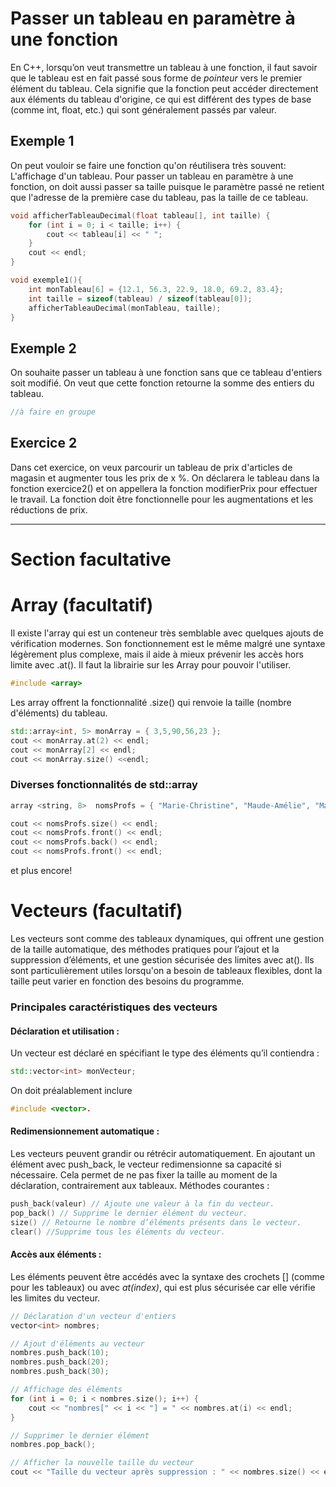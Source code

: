 
# Passer un tableau en paramètre à une fonction

En C++, lorsqu’on veut transmettre un tableau à une fonction, il faut savoir que le tableau est en fait passé sous forme de *pointeur* vers le premier élément du tableau. Cela signifie que la fonction peut accéder directement aux éléments du tableau d'origine, ce qui est différent des types de base (comme int, float, etc.) qui sont généralement passés par valeur. 

## Exemple 1

On peut vouloir se faire une fonction qu'on réutilisera très souvent: L'affichage d'un tableau. Pour passer un tableau en paramètre à une fonction, on doit aussi passer sa taille puisque le paramètre passé ne retient que l'adresse de la première case du tableau, pas la taille de ce tableau.


```cpp
void afficherTableauDecimal(float tableau[], int taille) {
	for (int i = 0; i < taille; i++) {
		cout << tableau[i] << " ";
	}
	cout << endl;
}

void exemple1(){
    int monTableau[6] = {12.1, 56.3, 22.9, 18.0, 69.2, 83.4};
    int taille = sizeof(tableau) / sizeof(tableau[0]);
    afficherTableauDecimal(monTableau, taille);
}
```

## Exemple 2

On souhaite passer un tableau à une fonction sans que ce tableau d'entiers soit modifié. On veut que cette fonction retourne la somme des entiers du tableau.

```cpp
//à faire en groupe
```

## Exercice 2

Dans cet exercice, on veux parcourir un tableau de prix d'articles de magasin et augmenter tous les prix de x %. On déclarera le tableau dans la fonction exercice2() et on appellera la fonction modifierPrix pour effectuer le travail. La fonction doit être fonctionnelle pour les augmentations et les réductions de prix.

----------------------------

# Section facultative

# Array (facultatif)

Il existe l'array qui est un conteneur très semblable avec quelques ajouts de vérification modernes. Son fonctionnement est le même malgré une syntaxe légèrement plus complexe, mais il aide à mieux prévenir les accès hors limite avec .at(). Il faut la librairie sur les Array pour pouvoir l'utiliser.

```cpp
#include <array>
```
Les array offrent la fonctionnalité .size() qui renvoie la taille (nombre d'éléments) du tableau.

```cpp
std::array<int, 5> monArray = { 3,5,90,56,23 };
cout << monArray.at(2) << endl;
cout << monArray[2] << endl;
cout << monArray.size() <<endl;
```

### Diverses fonctionnalités de std::array

```cpp
array <string, 8>  nomsProfs = { "Marie-Christine", "Maude-Amélie", "Marco", "Lyne", "Mathieu", "James", "Nicolas", "Frédéric" };

cout << nomsProfs.size() << endl;
cout << nomsProfs.front() << endl;
cout << nomsProfs.back() << endl;
cout << nomsProfs.front() << endl;
```
et plus encore!

# Vecteurs (facultatif)

Les vecteurs sont comme des tableaux dynamiques, qui offrent une gestion de la taille automatique, des méthodes pratiques pour l’ajout et la suppression d’éléments, et une gestion sécurisée des limites avec at(). Ils sont particulièrement utiles lorsqu'on a besoin de tableaux flexibles, dont la taille peut varier en fonction des besoins du programme.

### Principales caractéristiques des vecteurs

#### Déclaration et utilisation :

Un vecteur est déclaré en spécifiant le type des éléments qu’il contiendra : 

```cpp
std::vector<int> monVecteur;
```

On doit préalablement inclure 
```cpp 
#include <vector>.
```
#### Redimensionnement automatique :

Les vecteurs peuvent grandir ou rétrécir automatiquement. En ajoutant un élément avec push_back, le vecteur redimensionne sa capacité si nécessaire.
Cela permet de ne pas fixer la taille au moment de la déclaration, contrairement aux tableaux.
Méthodes courantes :

```cpp
push_back(valeur) // Ajoute une valeur à la fin du vecteur.
pop_back() // Supprime le dernier élément du vecteur.
size() // Retourne le nombre d’éléments présents dans le vecteur.
clear() //Supprime tous les éléments du vecteur.
```

#### Accès aux éléments :

Les éléments peuvent être accédés avec la syntaxe des crochets [] (comme pour les tableaux) ou avec *at(index)*, qui est plus sécurisée car elle vérifie les limites du vecteur.

```cpp
// Déclaration d'un vecteur d'entiers
vector<int> nombres;

// Ajout d'éléments au vecteur
nombres.push_back(10);
nombres.push_back(20);
nombres.push_back(30);

// Affichage des éléments
for (int i = 0; i < nombres.size(); i++) {
	cout << "nombres[" << i << "] = " << nombres.at(i) << endl;
}

// Supprimer le dernier élément
nombres.pop_back();

// Afficher la nouvelle taille du vecteur
cout << "Taille du vecteur après suppression : " << nombres.size() << endl;
```